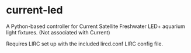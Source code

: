 current-led
===========

A Python-based controller for Current Satellite Freshwater LED+ aquarium light fixtures. (Not associated with Current)

Requires LIRC set up with the included lircd.conf LIRC config file.

